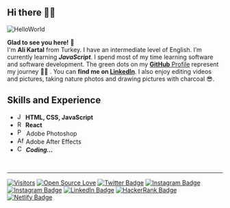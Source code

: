 
## Hi there 🙋‍♂️

![HelloWorld](https://c.tenor.com/mGgWY8RkgYMAAAAC/hello-world.gif) 

**Glad to see you here!** :star_struck: <br /> I'm <strong>Ali Kartal</strong> from Turkey. I have an intermediate level of English. I’m currently learning ***JavaScript***. I spend most of my time learning software and software development. The green dots on my [**GitHub** Profile](https://github.com/alikartalonline?tab=repositories) represent my journey :running_man:  . You can **find me on [LinkedIn](https://www.linkedin.com/in/alikartalonline/)**. I also enjoy editing videos and pictures, taking nature photos and drawing pictures with charcoal 😎.

## Skills and Experience
*  <img src="https://upload.wikimedia.org/wikipedia/commons/9/99/Unofficial_JavaScript_logo_2.svg" width="15" height="15" alt="JavaScript" title="Js icon">  **HTML, CSS, JavaScript**
*  <img src="https://upload.wikimedia.org/wikipedia/commons/4/47/React.svg" width="15" height="15" alt="React" title="React icon">  **React**
*  <img src="https://upload.wikimedia.org/wikipedia/commons/8/80/Adobe_Photoshop_CS5_icon.png" width="17" height="17" alt="Photoshop" title="Ps icon"> Adobe Photoshop 
* <img src="https://upload.wikimedia.org/wikipedia/commons/1/10/Adobe-After_Effects-icon.png" width="16" height="16" alt="After Effects" title="Ae icon"> Adobe After Effects
* <img src="https://upload.wikimedia.org/wikipedia/commons/b/b1/AES_avalanche.gif" width="16" height="16" alt="Coding" title="Code icon"> ***Coding...***

<br />
 
 <hr/>
 
[![Visitors](http://visitor-badge.glitch.me/badge?page_id=alikartalonline.visitor-badge)](https://github.com/alikartalonline) [![Open Source Love](https://badges.frapsoft.com/os/v2/open-source.svg?v=103)](https://github.com/alikartalonline)  [![Twitter Badge](https://img.shields.io/badge/-Twitter-blue?style=flat-quare&labelColor=blue&logo=twitter&logoColor=white&link=link)](https://twitter.com/alikartalonline) [![Instagram Badge](https://img.shields.io/badge/-Instagram-blueviolet?style=flat-quare&labelColor=blueviolet&logo=instagram&logoColor=white&link=link)](https://www.instagram.com/alikartalonline/)  [![Instagram Badge](https://img.shields.io/badge/-alikartalart-LimeGreen?style=flat-quare&labelColor=LimeGreen&logo=instagram&logoColor=white&link=link)](https://www.instagram.com/alikartalart/)  [![LinkedIn Badge](https://img.shields.io/badge/-Linkedin-0077b5?style=flat-quare&labelColor=0077b5&logo=linkedin&logoColor=white&link=link)](https://www.linkedin.com/in/alikartalonline/) [![HackerRank Badge](https://img.shields.io/badge/-HackerRank-006400?style=flat-quare&labelColor=006400&logo=hackerrank&logoColor=white&link=link)](https://www.hackerrank.com/alikartalonline) [![Netlify Badge](https://img.shields.io/badge/-Netlify-000?style=quare&labelColor=000&logo=netlify&logoColor=white&link=link)](https://app.netlify.com/teams/alikartalonline/overview)

<!-- * <img src="https://raw.githubusercontent.com/devicons/devicon/master/icons/csharp/csharp-original.svg" width="15" height="15" alt="C#" title="C# logo free icon"> C# -->
<!-- * ⚛ React -->
<!-- <p align="left">
<a href="https://www.linkedin.com/in/alikartalonline/" target="blank"><img align="center" src="https://raw.githubusercontent.com/rahuldkjain/github-profile-readme-generator/master/src/images/icons/Social/linked-in-alt.svg" alt="alikartalonline" height="30" width="40" /></a>

 -->


<!-- ### Hi there 👋 -->

<!--
**alikartalonline/alikartalonline** is a ✨ _special_ ✨ repository because its `README.md` (this file) appears on your GitHub profile.

## Skills and Experience
* 💻 ***HTML, CSS, JavaScript***
*  <img src="https://upload.wikimedia.org/wikipedia/commons/4/47/React.svg" width="15" height="15" alt="React" title="React icon">  **React**
* 📷 Adobe Photoshop 
* 🎥 Adobe After Effects

Here are some ideas to get you started:

- 🔭 I’m currently working on ...
- 🌱 I’m currently learning ...
- 👯 I’m looking to collaborate on ...
- 🤔 I’m looking for help with ...
- 💬 Ask me about ...
- 📫 How to reach me: ...
- 😄 Pronouns: ...
- ⚡ Fun fact: ...
-->
